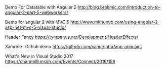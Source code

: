 Demo For Datatable with Angular 2
http://blog.brakmic.com/introduction-to-angular-2-part-5-webworkers/


Demo for angular 2 with MVC 5
http://www.mithunvp.com/using-angular-2-asp-net-mvc-5-visual-studio/


Header Fancy
https://tympanus.net/Development/HeaderEffects/


Xamrine- Github demo
https://github.com/xamarinhq/app-acquaint

What's New in Visual Studio 2017
https://channel9.msdn.com/Events/Connect/2016/159
